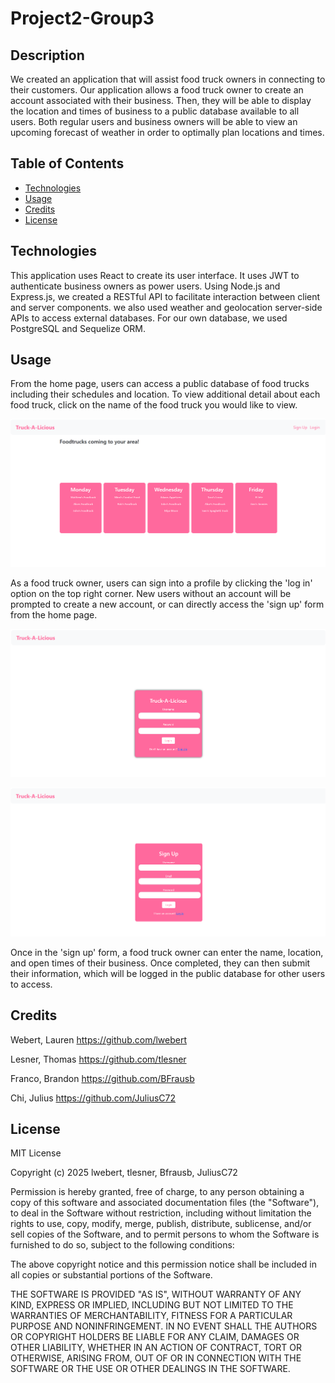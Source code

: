 # Project2-Group3

## Description

We created an application that will assist food truck owners in connecting to their customers.  Our application allows a food truck owner to create an account associated with their business.  Then, they will be able to display the location and times of business to a public database available to all users.  Both regular users and business owners will be able to view an upcoming forecast of weather in order to optimally plan locations and times.

## Table of Contents

- [Technologies](#technologies)
- [Usage](#usage)
- [Credits](#credits)
- [License](#license)

## Technologies

This application uses React to create its user interface.  It uses JWT to authenticate business owners as power users.  Using Node.js and Express.js, we created a RESTful API to facilitate interaction between client and server components.  we also used weather and geolocation server-side APIs to access external databases.  For our own database, we used PostgreSQL and Sequelize ORM.

## Usage

From the home page, users can access a public database of food trucks including their schedules and location.  To view additional detail about each food truck, click on the name of the food truck you would like to view.

![alt text](assets/home.png)

As a food truck owner, users can sign into a profile by clicking the 'log in' option on the top right corner.  New users without an account will be prompted to create a new account, or can directly access the 'sign up' form from the home page.

![alt text](assets/login.png)

![alt text](assets/signup.png)

Once in the 'sign up' form, a food truck owner can enter the name, location, and open times of their business.  Once completed, they can then submit their information, which will be logged in the public database for other users to access.

## Credits

Webert, Lauren      https://github.com/lwebert

Lesner, Thomas      https://github.com/tlesner

Franco, Brandon     https://github.com/BFrausb

Chi, Julius         https://github.com/JuliusC72

## License

MIT License

Copyright (c) 2025 lwebert, tlesner, Bfrausb, JuliusC72

Permission is hereby granted, free of charge, to any person obtaining a copy
of this software and associated documentation files (the "Software"), to deal
in the Software without restriction, including without limitation the rights
to use, copy, modify, merge, publish, distribute, sublicense, and/or sell
copies of the Software, and to permit persons to whom the Software is
furnished to do so, subject to the following conditions:

The above copyright notice and this permission notice shall be included in all
copies or substantial portions of the Software.

THE SOFTWARE IS PROVIDED "AS IS", WITHOUT WARRANTY OF ANY KIND, EXPRESS OR
IMPLIED, INCLUDING BUT NOT LIMITED TO THE WARRANTIES OF MERCHANTABILITY,
FITNESS FOR A PARTICULAR PURPOSE AND NONINFRINGEMENT. IN NO EVENT SHALL THE
AUTHORS OR COPYRIGHT HOLDERS BE LIABLE FOR ANY CLAIM, DAMAGES OR OTHER
LIABILITY, WHETHER IN AN ACTION OF CONTRACT, TORT OR OTHERWISE, ARISING FROM,
OUT OF OR IN CONNECTION WITH THE SOFTWARE OR THE USE OR OTHER DEALINGS IN THE
SOFTWARE.